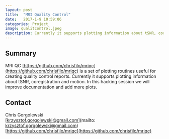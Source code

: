 ```yaml
---
layout: post
title:  "MRI Quality Control"
date:   2017-1-9 10:59:06
categories: Project
image: qualitcontrol.jpeg
description: Currently it supports plotting information about tSNR, coregistration and motion.
---
```

## Summary
MRI QC [https://github.com/chrisfilo/mriqc](https://github.com/chrisfilo/mriqc) is a set of plotting routines useful for creating quality control reports. Currently it supports plotting information about tSNR, coregistration and motion. In this hacking session we will improve documentation and add more plots.

## Contact  
Chris Gorgolewski  
[krzysztof.gorgolewski@gmail.com](mailto: krzysztof.gorgolewski@gmail.com)  
[https://github.com/chrisfilo/mriqc](https://github.com/chrisfilo/mriqc)  
